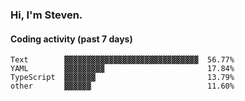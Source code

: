 ### Hi, I'm Steven.

#### Coding activity (past 7 days)
```
Text        ▓▓▓▓▓▓▓▓▓▓▓▓▓▓▓▓▓▓▓▓▓▓▓▓▓▓▓▓▓▓  56.77%
YAML        ▓▓▓▓▓▓▓▓▓                       17.84%
TypeScript  ▓▓▓▓▓▓▓                         13.79%
other       ▓▓▓▓▓▓                          11.60%
```
